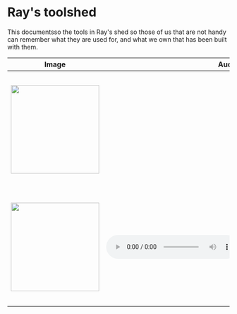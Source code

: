 # Ray's toolshed

This documentsso  the tools in Ray's shed so those of us that are not handy can remember what they are used for, and what we own that has been built with them.

|      Image        |     Audio |     Description |
|-------------------|----------------:|----------------:|
| <a><img src="https://didycookie.github.io/rays_toolshed/images/toolboard.jpg" width="200px"> </a>| |This is what an organised tool board looks like. Sketch the shape of the tools, so that each has a place on the peg board. |
| <a><img src="https://didycookie.github.io/rays_toolshed/images/slider_saw.png" width="200px"> </a>| <audio controls> <source src="slider_saw.m4a"> </audio>|This is what an organised tool board looks like. Sketch the shape of the tools, so that each has a place on the peg board. |
